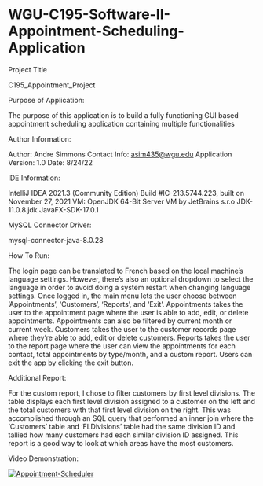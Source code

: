 # WGU-C195-Software-II-Appointment-Scheduling-Application


Project Title

C195_Appointment_Project

Purpose of Application:

The purpose of this application is to build a fully functioning GUI based appointment scheduling application containing multiple functionalities

Author Information:

Author: Andre Simmons
Contact Info: asim435@wgu.edu
Application Version: 1.0
Date: 8/24/22

IDE Information:

IntelliJ IDEA 2021.3 (Community Edition)
Build #IC-213.5744.223, built on November 27, 2021
VM: OpenJDK 64-Bit Server VM by JetBrains s.r.o
JDK-11.0.8.jdk
JavaFX-SDK-17.0.1

MySQL Connector Driver:

mysql-connector-java-8.0.28

How To Run:

The login page can be translated to French based on the local machine’s language settings.  However, there’s also an optional dropdown to select the language in order to avoid doing a system restart when changing language settings.  Once logged in, the main menu lets the user choose between ‘Appointments’, ‘Customers’, ‘Reports’, and ‘Exit’.  Appointments takes the user to the appointment page where the user is able to add, edit, or delete appointments.  Appointments can also be filtered by current month or current week.  Customers takes the user to the customer records page where they’re able to add, edit or delete customers.  Reports takes the user to the report page where the user can view the appointments for each contact, total appointments by type/month, and a custom report.  Users can exit the app by clicking the exit button.

Additional Report:

For the custom report, I chose to filter customers by first level divisions.  The table displays each first level division assigned to a customer on the left and the total customers with that first level division on the right.  This was accomplished through an SQL query that performed an inner join where the ‘Customers’ table and ‘FLDivisions’ table had the same division ID and tallied how many customers had each similar division ID assigned.  This report is a good way to look at which areas have the most customers.

Video Demonstration:

[![Appointment-Scheduler](https://img.youtube.com/vi/kgWswlccgU0/0.jpg)](https://www.youtube.com/watch?v=kgWswlccgU0)
